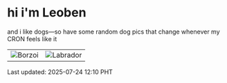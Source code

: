 # hi i'm Leoben

and i like dogs—so have some random dog pics that change whenever my CRON feels like it

|  |  |
|--------|----------|
| ![Borzoi](https://random-dog-vercel.vercel.app/api/random-borzoi?v=1753330205) | ![Labrador](https://random-dog-vercel.vercel.app/api/random-labrador?v=1753330205) |

Last updated: 2025-07-24 12:10 PHT
